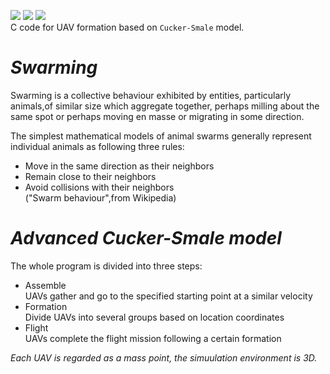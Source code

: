 ![](https://img.shields.io/github/downloads/Ashcaesar/UAV_formation/total?label=Downloads)
![](https://img.shields.io/github/license/Ashcaesar/UAV_formation?color=20)
![](https://img.shields.io/github/watchers/Ashcaesar/UAV_formation?style=social)  
C code for UAV formation based on `Cucker-Smale` model.  

_Swarming_
=
Swarming is a collective behaviour exhibited by entities, particularly animals,of similar size which aggregate together, perhaps milling about the same spot or perhaps moving en masse or migrating in some direction.  

The simplest mathematical models of animal swarms generally represent individual animals as following three rules:  
* Move in the same direction as their neighbors  
* Remain close to their neighbors  
* Avoid collisions with their neighbors  
("Swarm behaviour",from Wikipedia)

_Advanced Cucker-Smale model_
=
The whole program is divided into three steps:  
* Assemble  
  UAVs gather and go to the specified starting point at a similar velocity  
* Formation  
  Divide UAVs into several groups based on location coordinates  
* Flight  
  UAVs complete the flight mission following a certain formation  


*Each UAV is regarded as a mass point, the simuulation environment is 3D.*

